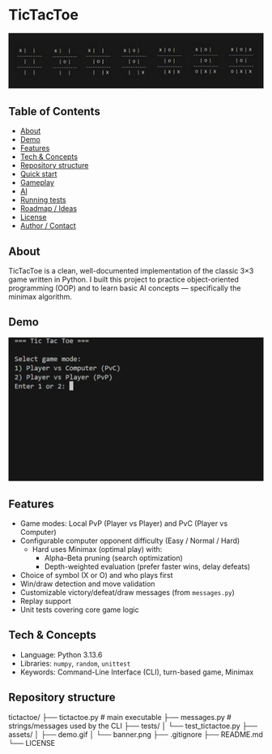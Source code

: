 # TicTacToe

![Project Banner](./assets/banner.png)

## Table of Contents

- [About](#about)
- [Demo](#demo)
- [Features](#features)
- [Tech & Concepts](#tech--concepts)
- [Repository structure](#repository-structure)
- [Quick start](#quick-start)
- [Gameplay](#gameplay)
- [AI](#ai)
- [Running tests](#running-tests)
- [Roadmap / Ideas](#roadmap--ideas)
- [License](#license)
- [Author / Contact](#author--contact)

## About

TicTacToe is a clean, well-documented implementation of the classic 3×3 game written in Python.
I built this project to practice object-oriented programming (OOP) and to learn basic AI concepts — specifically the minimax algorithm.

## Demo
![Game demo](./assets/demo.gif)

## Features

- Game modes: Local PvP (Player vs Player) and PvC (Player vs Computer)
- Configurable computer opponent difficulty (Easy / Normal / Hard)
  - Hard uses Minimax (optimal play) with:
    - Alpha–Beta pruning (search optimization)
    - Depth-weighted evaluation (prefer faster wins, delay defeats)
- Choice of symbol (X or O) and who plays first
- Win/draw detection and move validation
- Customizable victory/defeat/draw messages (from `messages.py`)
- Replay support
- Unit tests covering core game logic

## Tech & Concepts

- Language: Python 3.13.6
- Libraries: `numpy`, `random`, `unittest`
- Keywords: Command-Line Interface (CLI), turn-based game, Minimax

## Repository structure

tictactoe/
├── tictactoe.py # main executable
├── messages.py # strings/messages used by the CLI
├── tests/
│ └── test_tictactoe.py
├── assets/
│ ├── demo.gif
│ └── banner.png
├── .gitignore
├── README.md
└── LICENSE


